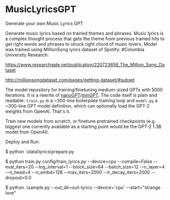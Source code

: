 
# MusicLyricsGPT
Generate your own Music Lyrics GPT

Generate music lyrics based on trained themes and phrases. Music lyrics is a complex thought process that gets the theme from previous trained hits to get right words and phrases to struck right chord of music lovers. Model was trained using MillionSong lyrics dataset of Spotify: 
#Columbia University Research: 

https://www.researchgate.net/publication/220723656_The_Million_Song_Dataset

http://millionsongdataset.com/pages/getting-dataset/#subset

The model repository for training/finetuning medium-sized GPTs with 5000 iterations. It is a rewrite of [nanoGPT](assets/nanogpt.jpg)/[minGPT](https://github.com/karpathy/minGPT). The code itself is plain and readable: `train.py` is a ~300-line boilerplate training loop and `model.py` a ~300-line GPT model definition, which can optionally load the GPT-2 weights from OpenAI. That's it.

Train new models from scratch, or finetune pretrained checkpoints (e.g. biggest one currently available as a starting point would be the GPT-2 1.3B model from OpenAI).

Deploy and Run:

$ python .\data\lyrics\prepare.py

$ python train.py config/train_lyrics.py --device=cpu --compile=False --eval_iters=20 --log_interval=1 --block_size=64 --batch_size=12 --n_layer=4 --n_head=4 --n_embd=128 
--max_iters=2000 --lr_decay_iters=2000 --dropout=0.0

$ python .\sample.py --out_dir=out-lyrics --device='cpu'  --start="strange love"

